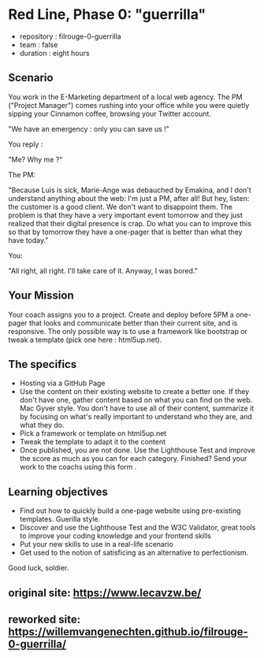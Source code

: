 # Red Line, Phase 0: "guerrilla"

- repository : filrouge-0-guerrilla
- team : false
- duration : eight hours

## Scenario

You work in the E-Marketing department of a local web agency. The PM ("Project Manager") comes rushing into your office while you were quietly sipping your Cinnamon coffee, browsing your Twitter account.

"We have an emergency : only you can save us !"

You reply :

"Me? Why me ?"

The PM:

"Because Luìs is sick, Marie-Ange was debauched by Emakina, and I don't understand anything about the web: I'm just a PM, after all!
But hey, listen: the customer is a good client. We don't want to disappoint them. The problem is that they have a very important event tomorrow and they just realized that their digital presence is crap. Do what you can to improve this so that by tomorrow they have a one-pager that is better than what they have today."

You:

"All right, all right. I'll take care of it. Anyway, I was bored."

## Your Mission

Your coach assigns you to a project.
Create and deploy before 5PM a one-pager that looks and communicate better than their current site, and is responsive.
The only possible way is to use a framework like bootstrap or tweak a template (pick one here : html5up.net).

## The specifics

- Hosting via a GitHub Page
- Use the content on their existing website to create a better one. If they don't have one, gather content based on what you can find on the web. Mac Gyver style. You don't have to use all of their content, summarize it by focusing on what's really important to understand who they are, and what they do.
- Pick a framework or template on html5up.net
- Tweak the template to adapt it to the content
- Once published, you are not done. Use the Lighthouse Test and improve the score as much as you can for each category.
Finished? Send your work to the coachs using this form .

## Learning objectives

- Find out how to quickly build a one-page website using pre-existing templates. Guerilla style.
- Discover and use the Lighthouse Test and the W3C Validator, great tools to improve your coding knowledge and your frontend skills
- Put your new skills to use in a real-life scenario
- Get used to the notion of satisficing as an alternative to perfectionism.

Good luck, soldier.

## original site: https://www.lecavzw.be/

## reworked site: https://willemvangenechten.github.io/filrouge-0-guerrilla/
